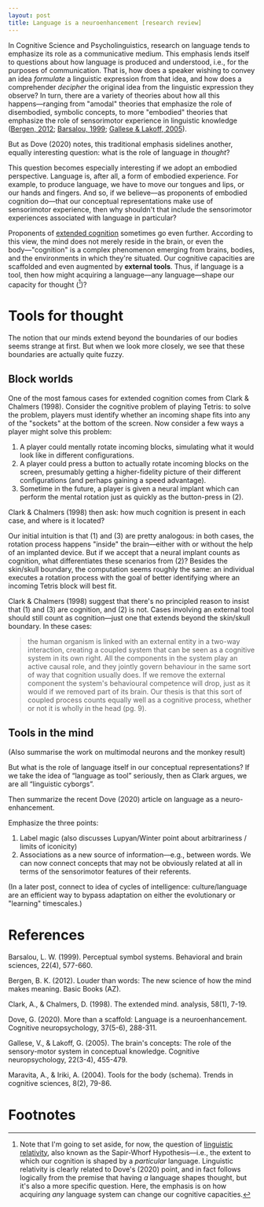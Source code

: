 ```yaml
---
layout: post
title: Language is a neuroenhancement [research review]
---
```


In Cognitive Science and Psycholinguistics, research on language tends to emphasize its role as a communicative medium. This emphasis lends itself to questions about how language is produced and understood, i.e., for the purposes of communication. That is, how does a speaker wishing to convey an idea *formulate* a linguistic expression from that idea, and how does a comprehender *decipher* the original idea from the linguistic expression they observe? In turn, there are a variety of theories about how all this happens––ranging from "amodal" theories that emphasize the role of disembodied, symbolic concepts, to more "embodied" theories that emphasize the role of sensorimotor experience in linguistic knowledge ([Bergen, 2012](https://www.basicbooks.com/titles/benjamin-k-bergen/louder-than-words/9780465033331/); [Barsalou, 1999](https://www.cambridge.org/core/journals/behavioral-and-brain-sciences/article/abs/perceptual-symbol-systems/C2D720D63C1CE3D7153F6BA473F9DD87); [Gallese & Lakoff, 2005](https://www.tandfonline.com/doi/full/10.1080/02643290442000310?casa_token=p8Gkab5SjWcAAAAA%3AoL77ooE6D1aODk4UWJt8j70E52xL8VWnhn6us9EjmVm5RRLRcjGW97zE_dMD0QjOIGuISgIC4wU)). 

But as Dove (2020) notes, this traditional emphasis sidelines another, equally interesting question: what is the role of language in *thought*?

This question becomes especially interesting if we adopt an embodied perspective. Language is, after all, a form of embodied experience. For example, to produce language, we have to move our tongues and lips, or our hands and fingers. And so, if we believe––as proponents of embodied cognition do––that our conceptual representations make use of sensorimotor experience, then why shouldn't that include the sensorimotor experiences associated with language in particular? 

Proponents of [extended cognition](https://en.wikipedia.org/wiki/Extended_mind_thesis) sometimes go even further. According to this view, the mind does not merely reside in the brain, or even the body––"cognition" is a complex phenomenon emerging from brains, bodies, and the environments in which they're situated. Our cognitive capacities are scaffolded and even augmented by **external tools**. Thus, if language is a tool, then how might acquiring a language––any language––shape our capacity for thought ([^1])?

# Tools for thought

The notion that our minds extend beyond the boundaries of our bodies seems strange at first. But when we look more closely, we see that these boundaries are actually quite fuzzy.

## Block worlds

One of the most famous cases for extended cognition comes from Clark & Chalmers (1998). Consider the cognitive problem of playing Tetris: to solve the problem, players must identify whether an incoming shape fits into any of the "sockets" at the bottom of the screen. Now consider a few ways a player might solve this problem:

1) A player could mentally rotate incoming blocks, simulating what it would look like in different configurations.
2) A player could press a button to actually rotate incoming blocks on the screen, presumably getting a higher-fidelity picture of their different configurations (and perhaps gaining a speed advantage). 
3) Sometime in the future, a player is given a neural implant which can perform the mental rotation just as quickly as the button-press in (2). 

Clark & Chalmers (1998) then ask: how much cognition is present in each case, and where is it located?

Our initial intuition is that (1) and (3) are pretty analogous: in both cases, the rotation process happens "inside" the brain––either with or without the help of an implanted device. But if we accept that a neural implant counts as cognition, what differentiates these scenarios from (2)? Besides the skin/skull boundary, the computation seems roughly the same: an individual executes a rotation process with the goal of better identifying where an incoming Tetris block will best fit.

Clark & Chalmers (1998) suggest that there's no principled reason to insist that (1) and (3) are cognition, and (2) is not. Cases involving an external tool should still count as cognition––just one that extends beyond the skin/skull boundary. In these cases:

> the human organism is linked with an external entity in a two-way interaction, creating a coupled system that can be seen as a cognitive system in its own right. All the components in the system play an active causal role, and they jointly govern behaviour in the same sort of way that cognition usually does. If we remove the external component the system's behavioural competence will drop, just as it would if we removed part of its brain. Our thesis is that this sort of coupled process counts equally well as a cognitive process, whether or not it is wholly in the head (pg. 9).

## Tools in the mind 


(Also summarise the work on multimodal neurons and the monkey result)



But what is the role of language itself in our conceptual representations? If we take the idea of “language as tool” seriously, then as Clark argues, we are all “linguistic cyborgs”. 

Then summarize the recent Dove (2020) article on language as a neuro-enhancement.

Emphasize the three points:

1) Label magic (also discusses Lupyan/Winter point about arbitrariness / limits of iconicity)
2) Associations as a new source of information––e.g., between words. We can now connect concepts that may not be obviously related at all in terms of the sensorimotor features of their referents.


(In a later post, connect to idea of cycles of intelligence: culture/language are an efficient way to bypass adaptation on either the evolutionary or "learning" timescales.)


# References

Barsalou, L. W. (1999). Perceptual symbol systems. Behavioral and brain sciences, 22(4), 577-660.

Bergen, B. K. (2012). Louder than words: The new science of how the mind makes meaning. Basic Books (AZ).

Clark, A., & Chalmers, D. (1998). The extended mind. analysis, 58(1), 7-19.

Dove, G. (2020). More than a scaffold: Language is a neuroenhancement. Cognitive neuropsychology, 37(5-6), 288-311.

Gallese, V., & Lakoff, G. (2005). The brain's concepts: The role of the sensory-motor system in conceptual knowledge. Cognitive neuropsychology, 22(3-4), 455-479.

Maravita, A., & Iriki, A. (2004). Tools for the body (schema). Trends in cognitive sciences, 8(2), 79-86.

# Footnotes

[^1]: Note that I'm going to set aside, for now, the question of [linguistic relativity](https://en.wikipedia.org/wiki/Linguistic_relativity), also known as the Sapir-Whorf Hypothesis––i.e., the extent to which our cognition is shaped by a *particular* language. Linguistic relativity is clearly related to Dove's (2020) point, and in fact follows logically from the premise that having *a* language shapes thought, but it's also a more specific question. Here, the emphasis is on how acquiring *any* language system can change our cognitive capacities.

